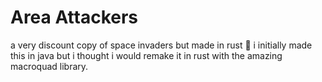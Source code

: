 # Area Attackers

a very discount copy of space invaders but made in rust :crab:
i initially made this in java but i  thought i would remake it
in rust with the amazing macroquad library.